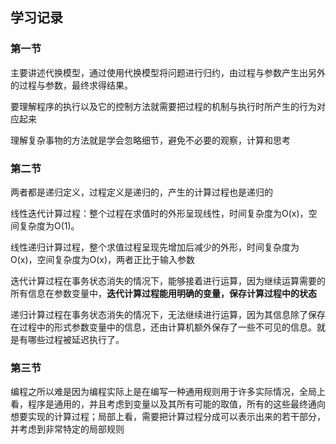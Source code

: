 ## 学习记录

### 第一节

主要讲述代换模型，通过使用代换模型将问题进行归约，由过程与参数产生出另外的过程与参数，最终求得结果。

要理解程序的执行以及它的控制方法就需要把过程的机制与执行时所产生的行为对应起来

理解复杂事物的方法就是学会忽略细节，避免不必要的观察，计算和思考

### 第二节

两者都是递归定义，过程定义是递归的，产生的计算过程也是递归的

线性迭代计算过程：整个过程在求值时的外形呈现线性，时间复杂度为O(x)，空间复杂度为O(1)。

线性递归计算过程，整个求值过程呈现先增加后减少的外形，时间复杂度为O(x)，空间复杂度为O(x)，两者正比于输入参数

迭代计算过程在事务状态消失的情况下，能够接着进行运算，因为继续运算需要的所有信息在参数变量中，__迭代计算过程能用明确的变量，保存计算过程中的状态__

递归计算过程在事务状态消失的情况下，无法继续进行运算，因为其信息除了保存在过程中的形式参数变量中的信息，还由计算机额外保存了一些不可见的信息。就是有哪些过程被延迟执行了。

### 第三节

编程之所以难是因为编程实际上是在编写一种通用规则用于许多实际情况，全局上看，程序是通用的，并且考虑到变量以及其所有可能的取值，所有的这些最终通向想要实现的计算过程；局部上看，需要把计算过程分成可以表示出来的若干部分，并考虑到非常特定的局部规则